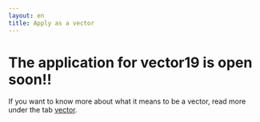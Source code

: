 ```yaml
---
layout: en
title: Apply as a vector
---
```

<h1>The application for vector19 is open soon!!</h1>

  

<p>If you want to know more about what it means to be a vector, read more under the tab <a href="vektor.html">vector</a>.</p>
